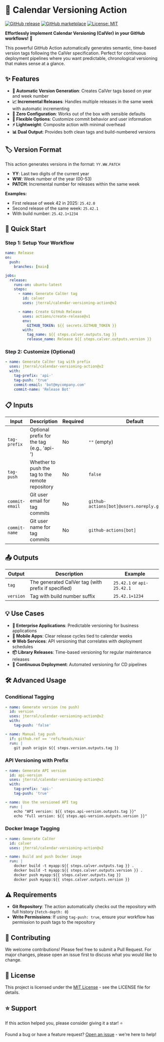 # 📅 Calendar Versioning Action

[![GitHub release](https://img.shields.io/github/release/jterral/calendar-versioning-action.svg)](https://github.com/jterral/calendar-versioning-action/releases)
[![GitHub marketplace](https://img.shields.io/badge/marketplace-calendar--versioning--action-blue?logo=github)](https://github.com/marketplace/actions/calendar-versioning-action)
[![License: MIT](https://img.shields.io/badge/License-MIT-yellow.svg)](https://opensource.org/licenses/MIT)

**Effortlessly implement Calendar Versioning (CalVer) in your GitHub workflows!** 🚀

This powerful GitHub Action automatically generates semantic, time-based version tags following the CalVer specification. Perfect for continuous deployment pipelines where you want predictable, chronological versioning that makes sense at a glance.

## ✨ Features

- **🔄 Automatic Version Generation**: Creates CalVer tags based on year and week number
- **📈 Incremental Releases**: Handles multiple releases in the same week with automatic incrementing
- **🎯 Zero Configuration**: Works out of the box with sensible defaults
- **🔧 Flexible Options**: Customize commit behavior and user information
- **⚡ Lightweight**: Composite action with minimal overhead
- **📊 Dual Output**: Provides both clean tags and build-numbered versions

## 🏷️ Version Format

This action generates versions in the format: `YY.WW.PATCH`

- **YY**: Last two digits of the current year
- **WW**: Week number of the year (00-53)
- **PATCH**: Incremental number for releases within the same week

**Examples:**

- First release of week 42 in 2025: `25.42.0`
- Second release of the same week: `25.42.1`
- With build number: `25.42.1+1234`

## 🚀 Quick Start

### Step 1: Setup Your Workflow

```yaml
name: Release
on:
  push:
    branches: [main]

jobs:
  release:
    runs-on: ubuntu-latest
    steps:
      - name: Generate CalVer tag
        id: calver
        uses: jterral/calendar-versioning-action@v2

      - name: Create GitHub Release
        uses: actions/create-release@v1
        env:
          GITHUB_TOKEN: ${{ secrets.GITHUB_TOKEN }}
        with:
          tag_name: ${{ steps.calver.outputs.tag }}
          release_name: Release ${{ steps.calver.outputs.version }}
```

### Step 2: Customize (Optional)

```yaml
- name: Generate CalVer tag with prefix
  uses: jterral/calendar-versioning-action@v2
  with:
    tag-prefix: 'api-'
    tag-push: 'true'
    commit-email: 'bot@mycompany.com'
    commit-name: 'Release Bot'
```

## 📋 Inputs

| Input | Description | Required | Default |
|-------|-------------|----------|---------|
| `tag-prefix` | Optional prefix for the tag (e.g., 'api-') | No | `""` (empty) |
| `tag-push` | Whether to push the tag to the remote repository | No | `false` |
| `commit-email` | Git user email for tag commits | No | `github-actions[bot]@users.noreply.github.com` |
| `commit-name` | Git user name for tag commits | No | `github-actions[bot]` |

## 📤 Outputs

| Output | Description | Example |
|--------|-------------|---------|
| `tag` | The generated CalVer tag (with prefix if specified) | `25.42.1` or `api-25.42.1` |
| `version` | Tag with build number suffix | `25.42.1+1234` |

## 💡 Use Cases

- **🏢 Enterprise Applications**: Predictable versioning for business applications
- **📱 Mobile Apps**: Clear release cycles tied to calendar weeks
- **🌐 Web Services**: API versioning that correlates with deployment schedules
- **📦 Library Releases**: Time-based versioning for regular maintenance releases
- **🔄 Continuous Deployment**: Automated versioning for CD pipelines

## 🛠️ Advanced Usage

### Conditional Tagging

```yaml
- name: Generate version (no push)
  id: version
  uses: jterral/calendar-versioning-action@v2
  with:
    tag-push: 'false'

- name: Manual tag push
  if: github.ref == 'refs/heads/main'
  run: |
    git push origin ${{ steps.version.outputs.tag }}
```

### API Versioning with Prefix

```yaml
- name: Generate API version
  id: api-version
  uses: jterral/calendar-versioning-action@v2
  with:
    tag-prefix: 'api-'
    tag-push: 'true'

- name: Use the versioned API tag
  run: |
    echo "API version: ${{ steps.api-version.outputs.tag }}"
    echo "Full version: ${{ steps.api-version.outputs.version }}"
```

### Docker Image Tagging

```yaml
- name: Generate CalVer
  id: calver
  uses: jterral/calendar-versioning-action@v2

- name: Build and push Docker image
  run: |
    docker build -t myapp:${{ steps.calver.outputs.tag }} .
    docker build -t myapp:${{ steps.calver.outputs.version }} .
    docker push myapp:${{ steps.calver.outputs.tag }}
    docker push myapp:${{ steps.calver.outputs.version }}
```

## ⚠️ Requirements

- **Git Repository**: The action automatically checks out the repository with full history (`fetch-depth: 0`)
- **Write Permissions**: If using `tag-push: true`, ensure your workflow has permission to push tags to the repository

## 🤝 Contributing

We welcome contributions! Please feel free to submit a Pull Request. For major changes, please open an issue first to discuss what you would like to change.

## 📄 License

This project is licensed under the [MIT License](LICENSE) - see the LICENSE file for details.

## ⭐ Support

If this action helped you, please consider giving it a star! ⭐

Found a bug or have a feature request? [Open an issue](https://github.com/jterral/calendar-versioning-action/issues) - we're here to help!
